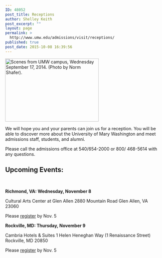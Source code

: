 ```yaml
---
ID: 48052
post_title: Receptions
author: Shelley Keith
post_excerpt: ""
layout: page
permalink: >
  http://www.umw.edu/admissions/visit/receptions/
published: true
post_date: 2015-10-08 16:39:56
---
```

<img class="alignright wp-image-48175 size-medium" src="http://www.umw.edu/admissions/wp-content/uploads/sites/6/2015/10/Monroe-students-300x202.jpg" alt="Scenes from UMW campus, Wednesday September 17, 2014. (Photo by Norm Shafer)." width="300" height="202" />

We will hope you and your parents can join us for a reception. You will be able to discover more about the University of Mary Washington and meet admissions staff, students, and alumni.
<p style="text-align: left">Please call the admissions office at 540/654-2000 or
800/ 468-5614 with any questions.</p>

<h2 style="text-align: left">Upcoming Events:</h2>
&nbsp;

<strong>Richmond, VA: Wednesday, November 8</strong>

Cultural Arts Center at Glen Allen
2880 Mountain Road
Glen Allen, VA 23060

Please <a href="https://umw.askadmissions.net/Portal/EI/ViewDetails?gid=623577e41f552717f24ace9088883da13ca001">register</a> by Nov. 5

<strong>Rockville, MD: Thursday, November 9</strong>

Cambria Hotels &amp; Suites
1 Helen Heneghan Way (1 Renaissance Street)
Rockville, MD 20850

Please <a href="https://umw.askadmissions.net/Portal/EI/ViewDetails?gid=6235774dd71dbf200344348288a65ef05c33a0">register</a> by Nov. 5